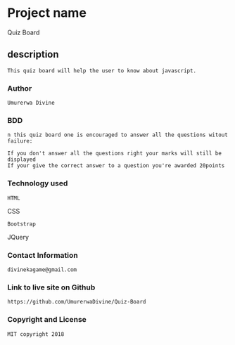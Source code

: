 # Project name

Quiz Board

## description

```
This quiz board will help the user to know about javascript.
```

### Author 

```
Umurerwa Divine
```
### BDD

```
n this quiz board one is encouraged to answer all the questions witout failure:

If you don't answer all the questions right your marks will still be displayed
If your give the correct answer to a question you're awarded 20points
```
### Technology used

```
HTML

```
CSS
```
Bootstrap
```
JQuery

### Contact Information
```
divinekagame@gmail.com
```
### Link to live site on Github
```
https://github.com/UmurerwaDivine/Quiz-Board
```

### Copyright and License
```
MIT copyright 2018


